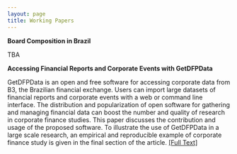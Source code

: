 ```yaml
---
layout: page
title: Working Papers
---
```



**Board Composition in Brazil**

TBA


**Accessing Financial Reports and Corporate Events with GetDFPData**

GetDFPData is an open and free software for accessing corporate data from B3, the Brazilian financial exchange. Users can import large datasets of financial reports and corporate events with a web or command line interface. The distribution and popularization of open software for gathering and managing financial data can boost the number and quality of research in corporate finance studies. This paper discusses the contribution and usage of the proposed software. To illustrate the use of GetDFPData in a large scale research, an empirical and reproducible example of corporate finance study is given in the final section of the article. [[Full Text]](https://ssrn.com/abstract=3128252)
